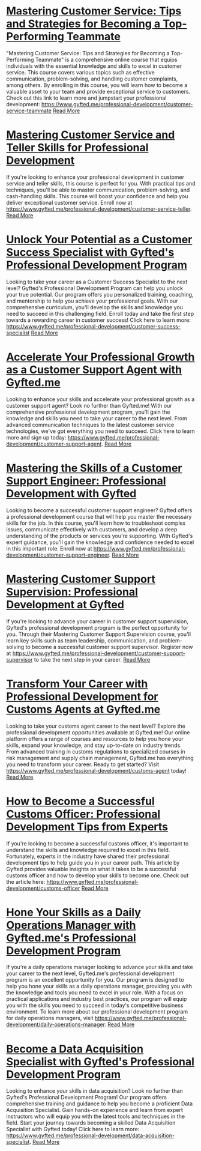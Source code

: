 # [Mastering Customer Service: Tips and Strategies for Becoming a Top-Performing Teammate](https://www.gyfted.me/professional-development/customer-service-teammate)

"Mastering Customer Service: Tips and Strategies for Becoming a Top-Performing Teammate" is a comprehensive online course that equips individuals with the essential knowledge and skills to excel in customer service. This course covers various topics such as effective communication, problem-solving, and handling customer complaints, among others. By enrolling in this course, you will learn how to become a valuable asset to your team and provide exceptional service to customers. Check out this link to learn more and jumpstart your professional development: https://www.gyfted.me/professional-development/customer-service-teammate [Read More](https://www.gyfted.me/professional-development/customer-service-teammate)

# [Mastering Customer Service and Teller Skills for Professional Development](https://www.gyfted.me/professional-development/customer-service-teller)

If you're looking to enhance your professional development in customer service and teller skills, this course is perfect for you. With practical tips and techniques, you'll be able to master communication, problem-solving, and cash-handling skills. This course will boost your confidence and help you deliver exceptional customer service. Enroll now at https://www.gyfted.me/professional-development/customer-service-teller. [Read More](https://www.gyfted.me/professional-development/customer-service-teller)

# [Unlock Your Potential as a Customer Success Specialist with Gyfted's Professional Development Program](https://www.gyfted.me/professional-development/customer-success-specialist)

Looking to take your career as a Customer Success Specialist to the next level? Gyfted's Professional Development Program can help you unlock your true potential. Our program offers you personalized training, coaching, and mentorship to help you achieve your professional goals. With our comprehensive curriculum, you'll develop the skills and knowledge you need to succeed in this challenging field. Enroll today and take the first step towards a rewarding career in customer success! Click here to learn more: https://www.gyfted.me/professional-development/customer-success-specialist [Read More](https://www.gyfted.me/professional-development/customer-success-specialist)

# [Accelerate Your Professional Growth as a Customer Support Agent with Gyfted.me](https://www.gyfted.me/professional-development/customer-support-agent)

Looking to enhance your skills and accelerate your professional growth as a customer support agent? Look no further than Gyfted.me! With our comprehensive professional development program, you'll gain the knowledge and skills you need to take your career to the next level. From advanced communication techniques to the latest customer service technologies, we've got everything you need to succeed. Click here to learn more and sign up today: https://www.gyfted.me/professional-development/customer-support-agent. [Read More](https://www.gyfted.me/professional-development/customer-support-agent)

# [Mastering the Skills of a Customer Support Engineer: Professional Development with Gyfted](https://www.gyfted.me/professional-development/customer-support-engineer)

Looking to become a successful customer support engineer? Gyfted offers a professional development course that will help you master the necessary skills for the job. In this course, you'll learn how to troubleshoot complex issues, communicate effectively with customers, and develop a deep understanding of the products or services you're supporting. With Gyfted's expert guidance, you'll gain the knowledge and confidence needed to excel in this important role. Enroll now at https://www.gyfted.me/professional-development/customer-support-engineer. [Read More](https://www.gyfted.me/professional-development/customer-support-engineer)

# [Mastering Customer Support Supervision: Professional Development at Gyfted](https://www.gyfted.me/professional-development/customer-support-supervisor)

If you're looking to advance your career in customer support supervision, Gyfted's professional development program is the perfect opportunity for you. Through their Mastering Customer Support Supervision course, you'll learn key skills such as team leadership, communication, and problem-solving to become a successful customer support supervisor. Register now at https://www.gyfted.me/professional-development/customer-support-supervisor to take the next step in your career. [Read More](https://www.gyfted.me/professional-development/customer-support-supervisor)

# [Transform Your Career with Professional Development for Customs Agents at Gyfted.me](https://www.gyfted.me/professional-development/customs-agent)

Looking to take your customs agent career to the next level? Explore the professional development opportunities available at Gyfted.me! Our online platform offers a range of courses and resources to help you hone your skills, expand your knowledge, and stay up-to-date on industry trends. From advanced training in customs regulations to specialized courses in risk management and supply chain management, Gyfted.me has everything you need to transform your career. Ready to get started? Visit https://www.gyfted.me/professional-development/customs-agent today! [Read More](https://www.gyfted.me/professional-development/customs-agent)

# [How to Become a Successful Customs Officer: Professional Development Tips from Experts](https://www.gyfted.me/professional-development/customs-officer)

If you're looking to become a successful customs officer, it's important to understand the skills and knowledge required to excel in this field. Fortunately, experts in the industry have shared their professional development tips to help guide you in your career path. This article by Gyfted provides valuable insights on what it takes to be a successful customs officer and how to develop your skills to become one. Check out the article here: https://www.gyfted.me/professional-development/customs-officer [Read More](https://www.gyfted.me/professional-development/customs-officer)

# [Hone Your Skills as a Daily Operations Manager with Gyfted.me's Professional Development Program](https://www.gyfted.me/professional-development/daily-operations-manager)

If you're a daily operations manager looking to advance your skills and take your career to the next level, Gyfted.me's professional development program is an excellent opportunity for you. Our program is designed to help you hone your skills as a daily operations manager, providing you with the knowledge and tools you need to excel in your role. With a focus on practical applications and industry best practices, our program will equip you with the skills you need to succeed in today's competitive business environment. To learn more about our professional development program for daily operations managers, visit https://www.gyfted.me/professional-development/daily-operations-manager. [Read More](https://www.gyfted.me/professional-development/daily-operations-manager)

# [Become a Data Acquisition Specialist with Gyfted's Professional Development Program](https://www.gyfted.me/professional-development/data-acquisition-specialist)

Looking to enhance your skills in data acquisition? Look no further than Gyfted's Professional Development Program! Our program offers comprehensive training and guidance to help you become a proficient Data Acquisition Specialist. Gain hands-on experience and learn from expert instructors who will equip you with the latest tools and techniques in the field. Start your journey towards becoming a skilled Data Acquisition Specialist with Gyfted today! Click here to learn more: https://www.gyfted.me/professional-development/data-acquisition-specialist. [Read More](https://www.gyfted.me/professional-development/data-acquisition-specialist)

